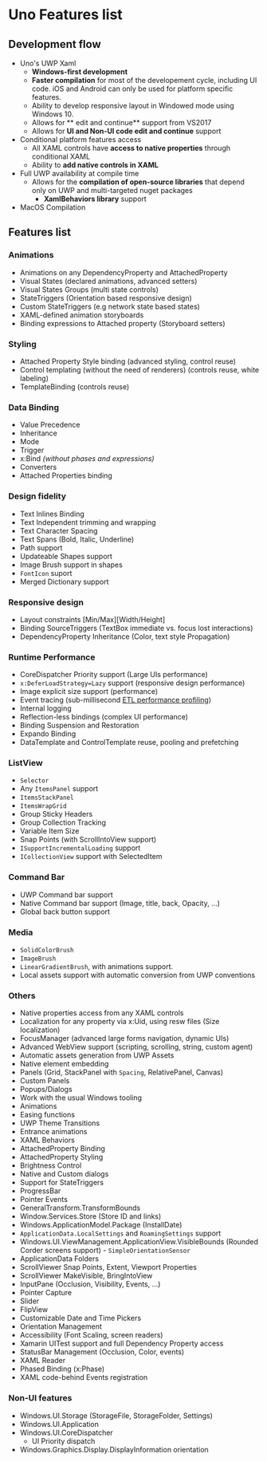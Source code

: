 # Uno Features list

## Development flow
- Uno's UWP Xaml
    - **Windows-first development**
    - **Faster compilation** for most of the developement cycle, including UI code. iOS and Android can only be used for platform specific features.
    - Ability to develop responsive layout in Windowed mode using Windows 10.
    - Allows for **
    edit and continue** support from VS2017
    - Allows for **UI and Non-UI code edit and continue** support
- Conditional platform features access
    - All XAML controls have **access to native properties** through conditional XAML
    - Ability to **add native controls in XAML** 
- Full UWP availability at compile time
    - Allows for the **compilation of open-source libraries** that depend only on UWP and multi-targeted nuget packages
        - **XamlBehaviors library** support
- MacOS Compilation

## Features list

### Animations
- Animations on any DependencyProperty and AttachedProperty	    
- Visual States (declared animations, advanced setters)          
- Visual States Groups (multi state controls)                    
- StateTriggers (Orientation based responsive design)            
- Custom StateTriggers (e.g network state based states)          
- XAML-defined animation storyboards            
- Binding expressions to Attached property (Storyboard setters)

### Styling
- Attached Property Style binding (advanced styling, control reuse) 
- Control templating (without the need of renderers) (controls reuse, white labeling) 
- TemplateBinding  (controls reuse)  

### Data Binding
* Value Precedence
* Inheritance
* Mode
* Trigger
* x:Bind *(without phases and expressions)*
* Converters
* Attached Properties binding

### Design fidelity
- Text Inlines Binding       
- Text Independent trimming and wrapping                          
- Text Character Spacing                                          
- Text Spans (Bold, Italic, Underline)                            
- Path support
- Updateable Shapes support    
- Image Brush support in shapes 
- `FontIcon` suport  
- Merged Dictionary support      

### Responsive design
- Layout constraints [Min/Max][Width/Height]     
- Binding SourceTriggers (TextBox immediate vs. focus lost interactions) 
- DependencyProperty Inheritance (Color, text style Propagation)

### Runtime Performance
- CoreDispatcher Priority support (Large UIs performance)        
- `x:DeferLoadStrategy=Lazy` support (responsive design performance) 
- Image explicit size support (performance)                      
- Event tracing (sub-millisecond [ETL performance profiling](Assets/diagnostics.PNG))
- Internal logging
- Reflection-less bindings (complex UI performance)              
- Binding Suspension and Restoration                             
- Expando Binding
- DataTemplate and ControlTemplate reuse, pooling and prefetching

### ListView
- `Selector`		                                              
- Any `ItemsPanel` support
- `ItemsStackPanel`                                            
- `ItemsWrapGrid`                                              
- Group Sticky Headers                                         
- Group Collection Tracking                                    
- Variable Item Size                                           
- Snap Points (with ScrollIntoView support)                    
- `ISupportIncrementalLoading` support                         
- `ICollectionView` support with SelectedItem    

### Command Bar
- UWP Command bar support		                            
- Native Command bar support (Image, title, back, Opacity, ...)       
- Global back button support 

### Media
* `SolidColorBrush`
* `ImageBrush`
* `LinearGradientBrush`, with animations support.
* Local assets support with automatic conversion from UWP conventions

### Others

- Native properties access from any XAML controls                        
- Localization for any property via x:Uid, using resw files (Size localization)
- FocusManager (advanced large forms navigation, dynamic UIs) 
- Advanced WebView support (scripting, scrolling, string, custom agent)
- Automatic assets generation from UWP Assets
- Native element embedding		                           
- Panels (Grid, StackPanel with `Spacing`, RelativePanel, Canvas)		   
- Custom Panels 		                                       
- Popups/Dialogs		                                       
- Work with the usual Windows tooling		               
- Animations
- Easing functions		                                    
- UWP Theme Transitions		                                
- Entrance animations		                                
- XAML Behaviors		                                        
- AttachedProperty Binding		                            
- AttachedProperty Styling		                            
- Brightness Control                                         
- Native and Custom dialogs                                 
- Support for StateTriggers		                            
- ProgressBar
- Pointer Events
- GeneralTransform.TransformBounds                           
- Window.Services.Store (Store ID and links)                 
- Windows.ApplicationModel.Package (InstallDate)             
- `ApplicationData.LocalSettings` and `RoamingSettings` support  
- Windows.UI.ViewManagement.ApplicationView.VisibleBounds (Rounded Corder screens support)  - `SimpleOrientationSensor`                                 
- ApplicationData Folders                                    
- ScrollViewer Snap Points, Extent, Viewport Properties      
- ScrollViewer MakeVisible, BringIntoView                    
- InputPane (Occlusion, Visibility, Events, ...)             
- Pointer Capture                                            
- Slider		                                                
- FlipView	                                                
- Customizable Date and Time Pickers                         
- Orientation Management                                     
- Accessibility (Font Scaling, screen readers)		                                 
- Xamarin UITest support and full Dependency Property access
- StatusBar Management (Occlusion, Color, events)            
- XAML Reader
- Phased Binding (x:Phase)
- XAML code-behind Events registration

### Non-UI features

- Windows.UI.Storage (StorageFile, StorageFolder, Settings)
- Windows.UI.Application
- Windows.UI.CoreDispatcher
    - UI Priority dispatch
- Windows.Graphics.Display.DisplayInformation orientation
